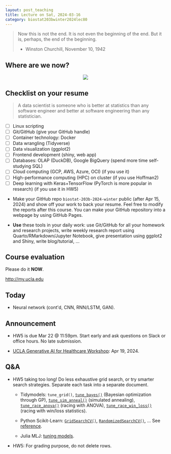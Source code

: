 ```yaml
---
layout: post_teaching
title: Lecture on Sat, 2024-03-16
category: biostat203bwinter2024lec80
---
```


> Now this is not the end. It is not even the beginning of the end. But it is, perhaps, the end of the beginning.  
> - Winston Churchill, November 10, 1942

## Where are we now?

<p align="center">
<img src="https://ucla-biostat-203b.github.io/2024winter/slides/12-dbplyr/data-scientist-datacamp.jpg">
</p>

## Checklist on your resume

> A data scientist is someone who is better at statistics than any software engineer and better at software engineering than any statistician.  

- [ ] Linux scripting  
- [ ] Git/GitHub (give your GitHub handle)  
- [ ] Container technology: Docker  
- [ ] Data wrangling (Tidyverse)   
- [ ] Data visualization (ggplot2)  
- [ ] Frontend development (shiny, web app)  
- [ ] Databases: OLAP (DuckDB), Google BigQuery (spend more time self-studying SQL)  
- [ ] Cloud computing (GCP, AWS, Azure, OCI) (if you use it)    
- [ ] High-performance computing (HPC) on cluster (if you use Hoffman2)  
- [ ] Deep learning with Keras+TensorFlow (PyTorch is more popular in research) (if you use it in HW5)  

* Make your GitHub repo `biostat-203b-2024-winter` public (after Apr 15, 2024) and show off your work to back your resume. Feel free to modify the reports after this course. You can make your GitHub repository into a webpage by using GitHub Pages.  

* **Use** these tools in your daily work: use Git/GitHub for all your homework and research projects, write weekly research report using Quarto/RMarkdown/Jupyter Notebook, give presentation using ggplot2 and Shiny, write blog/tutorial, ...

## Course evaluation

Please do it **NOW**. 

<http://my.ucla.edu>

## Today

* Neural network (cont'd, CNN, RNN/LSTM, GAN).

## Announcement

* HW5 is due Mar 22 @ 11:59pm. Start early and ask questions on Slack or office hours. No late submission.

* [UCLA Generative AI for Healthcare Workshop](https://datax.ucla.edu/news-events/events/generative-ai-healthcare-workshop): Apr 19, 2024.

## Q&A

* HW5 taking too long! Do less exhaustive grid search, or try smarter search strategies. Separate each task into a separate document.

    * Tidymodels: `tune_grid()`, [`tune_bayes()`](https://tune.tidymodels.org/reference/tune_bayes.html) (Bayesian optimization through GP), [`tune_sim_anneal()`](https://finetune.tidymodels.org/reference/tune_sim_anneal.html) (simulated annealing), [`tune_race_anova()`](https://finetune.tidymodels.org/reference/tune_race_anova.html) (racing with ANOVA),  [`tune_race_win_loss()`](https://finetune.tidymodels.org/reference/tune_race_win_loss.html) (racing with win/loss statistics).

    * Python Scikit-Learn: [`GridSearchCV()`](https://scikit-learn.org/stable/modules/generated/sklearn.model_selection.GridSearchCV.html#sklearn.model_selection.GridSearchCV), [`RandomizedSearchCV()`](https://scikit-learn.org/stable/modules/generated/sklearn.model_selection.RandomizedSearchCV.html#sklearn.model_selection.RandomizedSearchCV), ... See [reference](https://scikit-learn.org/stable/modules/classes.html#hyper-parameter-optimizers).
    
    * Julia MLJ: [tuning models](https://alan-turing-institute.github.io/MLJ.jl/dev/tuning_models/).

* HW5: For grading purpose, do not delete rows. 
